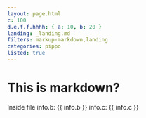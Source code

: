 ```yaml
---
layout: page.html
c: 100
d.e.f.f.hhhh: { a: 10, b: 20 }
landing: _landing.md
filters: markup-markdown,landing
categories: pippo
listed: true
---
```

# This is markdown?

Inside file
info.b: {{ info.b }}
info.c: {{ info.c }}

